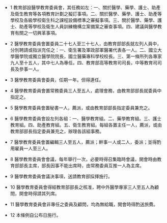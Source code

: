 * 1 教育部設醫學教育委員會，其任務如左：一、關於醫學、藥學、護士、助產及衛生教育等各項教育計劃之擬訂事項。二、關於醫學、藥學、護士、助產等學校及各級學校衛生科之課程設備標準之審擬事項。三、關於醫學、藥學、護士、助產等學校及衛生人員訓練機構立案備案之審查事項。四、建議與醫學教育有關之一切興革事項。

* 2 醫學教育委員會置委員二十七人至三十七人，由教育部部長就左列人員中，分別聘請或指派充任之：一、衛生署及軍政部軍醫署代表各一人。二、國立大學醫學院或獨立醫學院院長，國立醫藥專科學校校長。三、第一條所列各專家九人至十五人，其中七人為專任。四、教育部高等教育司司長，中等教育司司長及參事一人。

* 3 醫學教育委員會委員，任期一年。但得連任。

* 4 醫學教育委員會置常務委員三人至五人，處理會務，由教育部部長就委員中指定之。

* 5 醫學教育委員會置秘書一人，薦派，或由教育部部長指定委員兼充之。

* 6 醫學教育委員會設左列各組：一、醫學教育組。二、藥學教育組。三、護士教育組。四、助產教育組。五、衛生教育組。每組各置主任一人，薦派，或由教育部部長指定委員兼充之，辦理各該組事務。

* 7 醫學教育委員會置編輯三人至五人，薦派；幹事一人或二人，委派；並得酌用雇員一人至三人。

* 8 醫學教育委員會會議，每年舉行一次，必要時得召集臨時會議，開會時由教育部部長主席，部長因事不能出席時，由常務委員互推一人為主席。

* 9 醫學教育委員會議決事項，送請教育部採擇施行。

* 10 醫學教育委員會得經教育部部長之核准，聘中外醫學專家三人至五人為顧問，開會時得請其列席。

* 11 醫學教育委員會非專任之委員及顧問，均為無給職，開會時得酌送旅費。

* 12 本條例自公布日施行。

